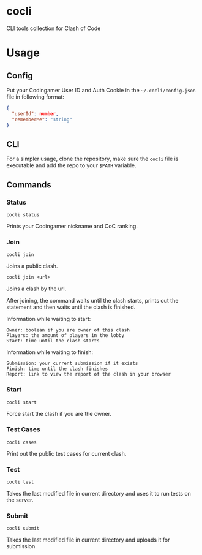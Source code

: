 # cocli
CLI tools collection for Clash of Code

# Usage

## Config
Put your Codingamer User ID and Auth Cookie in the
`~/.cocli/config.json` file in following format:
```json
{
  "userId": number,
  "rememberMe": "string"
}
```

## CLI
For a simpler usage, clone the repository,
make sure the `cocli` file is executable
and add the repo to your `$PATH` variable.

## Commands

### Status
```
cocli status
```
Prints your Codingamer nickname and CoC ranking.

### Join
```
cocli join
```
Joins a public clash.

```
cocli join <url>
```
Joins a clash by the url.

After joining, the command waits
until the clash starts, prints
out the statement and then waits
until the clash is finished.

Information while waiting to start:
```
Owner: boolean if you are owner of this clash
Players: the amount of players in the lobby
Start: time until the clash starts
```

Information while waiting to finish:
```
Submission: your current submission if it exists
Finish: time until the clash finishes
Report: link to view the report of the clash in your browser
```

### Start
```
cocli start
```
Force start the clash if you are the owner.

### Test Cases
```
cocli cases
```
Print out the public test cases for current clash.

### Test
```
cocli test
```
Takes the last modified file in current directory and uses
it to run tests on the server.

### Submit
```
cocli submit
```
Takes the last modified file in current directory and uploads
it for submission.
